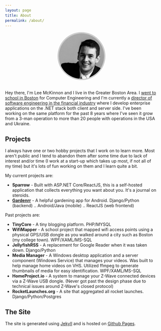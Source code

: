 ```yaml
---
layout: page
title: About
permalink: /about/
---
```


<div style="text-align: center; margin-bottom: 30px;">
  <img src="/images/me2.jpg" alt="Me" style="border-radius: 100px; border: 4px solid #CCC; width: 150px">
</div>

Hey there, I'm Lee McKinnon and I live in the Greater Boston Area. I <a href="http://wit.edu" target="_blank">went to school in Boston</a> for Computer Engineering and I'm currently a <a href="http://ledgex.com" target="_blank">director of software engineering in the financial industry</a> where I develop enterprise applications on the .NET stack both client and server side. I've been working on the same platform for the past 8 years where I've seen it grow from a 3-man operation to more than 20 people with operations in the USA and Ukraine.

## Projects

I always have one or two hobby projects that I work on to learn more. Most aren't public and I tend to abandon them after some time due to lack of interest and/or time (I work at a start-up which takes up most, if not all of my time) but it's lots of fun working on them and I learn quite a bit.

My current projects are:

- **Sparrow** - Built with ASP.NET Core/ReactJS, this is a self-hosted application that collects everything you want about you. It's a journal on steroids.
- **[Gardenrr](http://gardenrr.com/)** - A helpful gardening app for Android. Django/Python (backend) .. Android/Java (mobile) .. ReactJS (web frontend)

Past projects are:

- **TinyCore** - A tiny blogging platform. PHP/MYSQL
- **WifiMapper** - A school project that mapped wifi access points using a physical GPS/USB dongle as you walked around a city such as Boston (my college town). WPF/XAML/MS-SQL
- **JellyfishRSS** - A replacement for Google Reader when it was taken down. Django/Python
- **Media Manager** - A Windows desktop application and a server component (Windows Service) that manages your videos. Was built to help manage home videos on VHS. Utilized ffmpeg to generate thumbnails of media for easy identification. WPF/XAML/MS-SQL
- **HomeProject.io** - A system to manage your Z-Wave connected devices via a Z-Wave USB dongle. (Never got past the design phase due to technical issues around Z-Wave's closed protocol)
- **RocketLaunches.org** - A site that aggregated all rocket launches. Django/Python/Postgres

## The Site

The site is generated using <a href="https://github.com/mojombo/jekyll/">Jekyll</a> and is hosted on [Github Pages](https://pages.github.com/).

